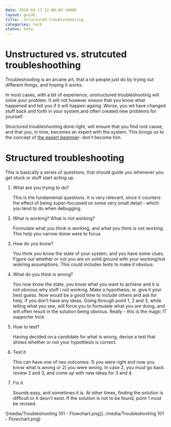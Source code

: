 ```yaml
---
date: 2018-04-17 12:00:00 +0000
layout: guide
title:  Structured troubleshooting
categories: tech
status: beta
---
```


Unstructured vs. strutcuted troubleshoothing
=========================================

Troubleshooting is an arcane art, that a lot people just do by trying out different things, and hoping it works.

In most cases, with a bit of experience, unstructured troubleshooting will solve your problem. It will not however ensure that you know what happened and tell you if it will happen againg. Worse, you wil have changed stuff back and forth in your system,and often created new problems for yourself.

Structured troubleshooting done right, will ensure that you find root cause, and that you, in time, becomes an expert with the system. This brings us to the concept of [the expert beginner](https://daedtech.com/how-developers-stop-learning-rise-of-the-expert-beginner)- don't become him.

Structured troubleshooting
======================

This is basically a series of questions, that should guide you whenever you get stuck or stuff start acting up.

1. What are you trying to do?

    This is the fundamental questions. It is very relevant, since it counters the effect of being super-focussed on some very small detail - which you tend to do when debugging.

2. What is working? What is not working?

    Formulate what you think is working, and what you think is not working. This help you narrow donw were to focus

3. How do you know?

    You think you know the state of your system, and you have some clues. Figure out whether or not you are on solid ground with your working/not wokring assumptions.
    This could includes tests to make it obvious.

4. What do you think is wrong?

    You now know the state, you know what you want to achieve and it is not obvious why stuff i not working. Make a hypothesis, ie. give it your best guess. Now would be a good time to include others and ask for help, if you don't have any ideas.
    Going through point 1, 2 and 3, while telling what you see, will force you to formulate what you are doing, and will often result in the solution being obvious. Really - this is the magic IT supporter trick

5. How to test?

    Having decided on a candidate for what is wrong, devise a test that shows whether or not your hypothesis is correct.

6. Test it

    This can have one of two outcomes: 1) you were right and now you know what is wrong or 2) you were wrong.
    In case 2, you must go back review 2 and 3, and come up with new ideas for 3 and 4.

7. Fix it

    Sounds easy, and sometimes it is. At other times, finding the solution is difficult or it desn't exist.
    If the solution is not to be found, point 1 must be revised.

![media/Troubleshooting 101 - Flowchart.png](../media/Troubleshooting 101 - Flowchart.png)
